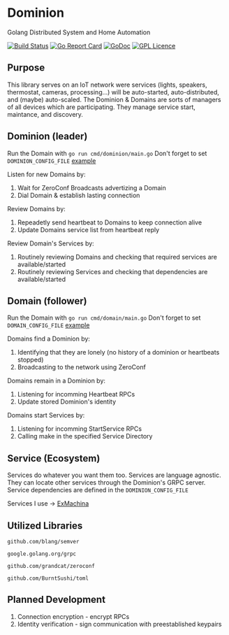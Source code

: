 # Dominion
Golang Distributed System and Home Automation

[![Build Status](https://travis-ci.com/jmbarzee/dominion.svg?branch=master)](https://travis-ci.com/jmbarzee/dominion)
[![Go Report Card](https://goreportcard.com/badge/github.com/jmbarzee/dominion)](https://goreportcard.com/report/github.com/jmbarzee/dominion)
[![GoDoc](https://godoc.org/github.com/jmbarzee/dominion?status.svg)](https://godoc.org/github.com/jmbarzee/dominion)
[![GPL Licence](https://badges.frapsoft.com/os/gpl/gpl.svg?v=103)](https://opensource.org/licenses/GPL-3.0/)

<!--- Example of cards https://github.com/gonum/gonum --->



## Purpose
This library serves on an IoT network were services (lights, speakers, thermostat, cameras, processing...) will be auto-started, auto-distributed, and (maybe) auto-scaled. The Dominion & Domains are sorts of managers of all devices which are participating. They manage service start, maintance, and discovery.

## Dominion (leader)
Run the Domain with `go run cmd/dominion/main.go`
Don't forget to set `DOMINION_CONFIG_FILE` [example](../blob/master/cmd/dominion/ex.config.toml)

Listen for new Domains by:
1. Wait for ZeroConf Broadcasts advertizing a Domain
2. Dial Domain & establish lasting connection

Review Domains by:
1. Repeadetly send heartbeat to Domains to keep connection alive
2. Update Domains service list from heartbeat reply

Review Domain's Services by:
1. Routinely reviewing Domains and checking that required services are available/started 
2. Routinely reviewing Services and checking that dependencies are available/started



## Domain (follower)
Run the Domain with `go run cmd/domain/main.go`
Don't forget to set `DOMAIN_CONFIG_FILE` [example](../blob/master/cmd/domain/ex.config.toml)

Domains find a Dominion by:
1. Identifying that they are lonely (no history of a dominion or heartbeats stopped)
2. Broadcasting to the network using ZeroConf

Domains remain in a Dominion by:
1. Listening for incomming Heartbeat RPCs
2. Update stored Dominion's identity 

Domains start Services by:
1. Listening for incomming StartService RPCs
2. Calling make in the specified Service Directory



## Service (Ecosystem) 
Services do whatever you want them too. Services are language agnostic. They can locate other services through the Dominion's GRPC server. Service dependencies are defined in the `DOMINION_CONFIG_FILE`

Services I use -> [ExMachina](github.com/jmbarzee/exmachina)


## Utilized Libraries

`github.com/blang/semver`

`google.golang.org/grpc`

`github.com/grandcat/zeroconf`

`github.com/BurntSushi/toml`



## Planned Development

1. Connection encryption - encrypt RPCs
2. Identity verification - sign communication with preestablished keypairs



